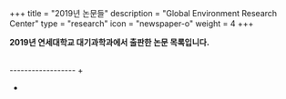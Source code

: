 +++
title = "2019년 논문들"
description = "Global Environment Research Center"
type = "research"
icon = "newspaper-o"
weight = 4
+++

**2019년 연세대학교 대기과학과에서 출판한 논문 목록입니다.**
<!--more-->
<br>
------------------
+ 


<br>

+

<br>
